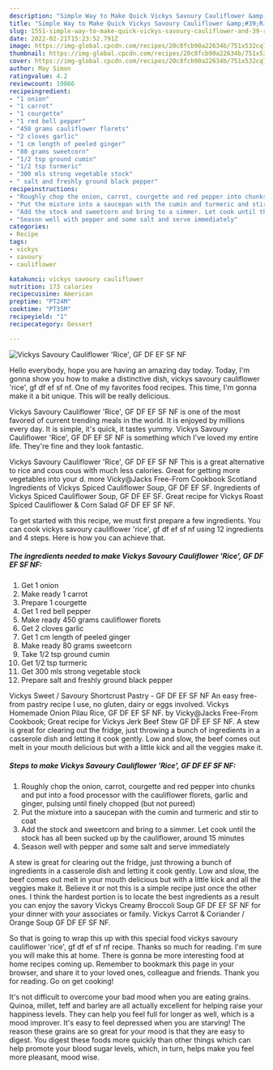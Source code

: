 ```yaml
---
description: "Simple Way to Make Quick Vickys Savoury Cauliflower &amp;#39;Rice&amp;#39;, GF DF EF SF NF"
title: "Simple Way to Make Quick Vickys Savoury Cauliflower &amp;#39;Rice&amp;#39;, GF DF EF SF NF"
slug: 1551-simple-way-to-make-quick-vickys-savoury-cauliflower-and-39-rice-and-39-gf-df-ef-sf-nf
date: 2022-02-21T15:23:52.791Z
image: https://img-global.cpcdn.com/recipes/20c8fcb90a22634b/751x532cq70/vickys-savoury-cauliflower-rice-gf-df-ef-sf-nf-recipe-main-photo.jpg
thumbnail: https://img-global.cpcdn.com/recipes/20c8fcb90a22634b/751x532cq70/vickys-savoury-cauliflower-rice-gf-df-ef-sf-nf-recipe-main-photo.jpg
cover: https://img-global.cpcdn.com/recipes/20c8fcb90a22634b/751x532cq70/vickys-savoury-cauliflower-rice-gf-df-ef-sf-nf-recipe-main-photo.jpg
author: May Simon
ratingvalue: 4.2
reviewcount: 19866
recipeingredient:
- "1 onion"
- "1 carrot"
- "1 courgette"
- "1 red bell pepper"
- "450 grams cauliflower florets"
- "2 cloves garlic"
- "1 cm length of peeled ginger"
- "80 grams sweetcorn"
- "1/2 tsp ground cumin"
- "1/2 tsp turmeric"
- "300 mls strong vegetable stock"
- " salt and freshly ground black pepper"
recipeinstructions:
- "Roughly chop the onion, carrot, courgette and red pepper into chunks and put into a food processor with the cauliflower florets, garlic and ginger, pulsing until finely chopped (but not pureed)"
- "Put the mixture into a saucepan with the cumin and turmeric and stir to coat"
- "Add the stock and sweetcorn and bring to a simmer. Let cook until the stock has all been sucked up by the cauliflower, around 15 minutes"
- "Season well with pepper and some salt and serve immediately"
categories:
- Recipe
tags:
- vickys
- savoury
- cauliflower

katakunci: vickys savoury cauliflower 
nutrition: 173 calories
recipecuisine: American
preptime: "PT24M"
cooktime: "PT35M"
recipeyield: "1"
recipecategory: Dessert

---
```



![Vickys Savoury Cauliflower &#39;Rice&#39;, GF DF EF SF NF](https://img-global.cpcdn.com/recipes/20c8fcb90a22634b/751x532cq70/vickys-savoury-cauliflower-rice-gf-df-ef-sf-nf-recipe-main-photo.jpg)

Hello everybody, hope you are having an amazing day today. Today, I'm gonna show you how to make a distinctive dish, vickys savoury cauliflower &#39;rice&#39;, gf df ef sf nf. One of my favorites food recipes. This time, I'm gonna make it a bit unique. This will be really delicious.

Vickys Savoury Cauliflower &#39;Rice&#39;, GF DF EF SF NF is one of the most favored of current trending meals in the world. It is enjoyed by millions every day. It is simple, it's quick, it tastes yummy. Vickys Savoury Cauliflower &#39;Rice&#39;, GF DF EF SF NF is something which I've loved my entire life. They're fine and they look fantastic.

Vickys Savoury Cauliflower &#39;Rice&#39;, GF DF EF SF NF This is a great alternative to rice and cous cous with much less calories. Great for getting more vegetables into your d. more Vicky@Jacks Free-From Cookbook Scotland Ingredients of Vickys Spiced Cauliflower Soup, GF DF EF SF. Ingredients of Vickys Spiced Cauliflower Soup, GF DF EF SF. Great recipe for Vickys Roast Spiced Cauliflower &amp; Corn Salad GF DF EF SF NF.


To get started with this recipe, we must first prepare a few ingredients. You can cook vickys savoury cauliflower &#39;rice&#39;, gf df ef sf nf using 12 ingredients and 4 steps. Here is how you can achieve that.

<!--inarticleads1-->

##### The ingredients needed to make Vickys Savoury Cauliflower &#39;Rice&#39;, GF DF EF SF NF:

1. Get 1 onion
1. Make ready 1 carrot
1. Prepare 1 courgette
1. Get 1 red bell pepper
1. Make ready 450 grams cauliflower florets
1. Get 2 cloves garlic
1. Get 1 cm length of peeled ginger
1. Make ready 80 grams sweetcorn
1. Take 1/2 tsp ground cumin
1. Get 1/2 tsp turmeric
1. Get 300 mls strong vegetable stock
1. Prepare  salt and freshly ground black pepper


Vickys Sweet / Savoury Shortcrust Pastry - GF DF EF SF NF An easy free-from pastry recipe I use, no gluten, dairy or eggs involved. Vickys Homemade Onion Pilau Rice, GF DF EF SF NF. by Vicky@Jacks Free-From Cookbook; Great recipe for Vickys Jerk Beef Stew GF DF EF SF NF. A stew is great for clearing out the fridge, just throwing a bunch of ingredients in a casserole dish and letting it cook gently. Low and slow, the beef comes out melt in your mouth delicious but with a little kick and all the veggies make it. 

<!--inarticleads2-->

##### Steps to make Vickys Savoury Cauliflower &#39;Rice&#39;, GF DF EF SF NF:

1. Roughly chop the onion, carrot, courgette and red pepper into chunks and put into a food processor with the cauliflower florets, garlic and ginger, pulsing until finely chopped (but not pureed)
1. Put the mixture into a saucepan with the cumin and turmeric and stir to coat
1. Add the stock and sweetcorn and bring to a simmer. Let cook until the stock has all been sucked up by the cauliflower, around 15 minutes
1. Season well with pepper and some salt and serve immediately


A stew is great for clearing out the fridge, just throwing a bunch of ingredients in a casserole dish and letting it cook gently. Low and slow, the beef comes out melt in your mouth delicious but with a little kick and all the veggies make it. Believe it or not this is a simple recipe just once the other ones. I think the hardest portion is to locate the best ingredients as a result you can enjoy the savory Vickys Creamy Broccoli Soup GF DF EF SF NF for your dinner with your associates or family. Vickys Carrot &amp; Coriander / Orange Soup GF DF EF SF NF. 

So that is going to wrap this up with this special food vickys savoury cauliflower &#39;rice&#39;, gf df ef sf nf recipe. Thanks so much for reading. I'm sure you will make this at home. There is gonna be more interesting food at home recipes coming up. Remember to bookmark this page in your browser, and share it to your loved ones, colleague and friends. Thank you for reading. Go on get cooking!

It's not difficult to overcome your bad mood when you are eating grains. Quinoa, millet, teff and barley are all actually excellent for helping raise your happiness levels. They can help you feel full for longer as well, which is a mood improver. It's easy to feel depressed when you are starving! The reason these grains are so great for your mood is that they are easy to digest. You digest these foods more quickly than other things which can help promote your blood sugar levels, which, in turn, helps make you feel more pleasant, mood wise.
